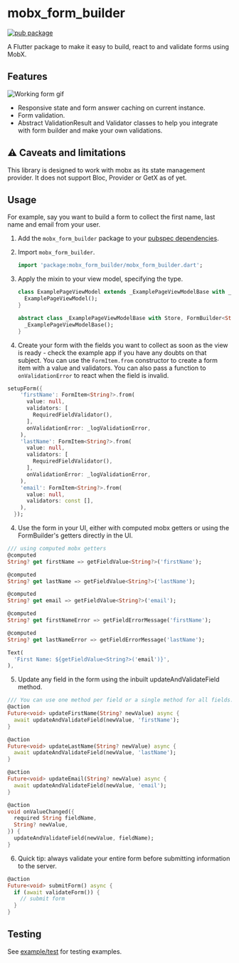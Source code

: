 # mobx_form_builder

[![pub package](https://img.shields.io/pub/v/mobx_form_builder?style=plastic&logo=flutter)](https://pub.dev/packages/mobx_form_builder)

A Flutter package to make it easy to build, react to and validate forms using MobX.

## Features

![Working form gif](https://github.com/revelojobs/flutter_form_builder/assets/20102814/888295d6-d45a-44db-a467-02e742845d7d)

- Responsive state and form answer caching on current instance.
- Form validation.
- Abstract ValidationResult and Validator classes to help you integrate with form builder and make your own validations.

## ⚠ Caveats and limitations

This library is designed to work with mobx as its state management provider. It does not support Bloc, Provider or GetX as of yet.

## Usage

For example, say you want to build a form to collect the first name, last name and email from your user.

1. Add the `mobx_form_builder` package to your [pubspec dependencies](https://pub.dev/packages/mobx_form_builder/install).

2. Import `mobx_form_builder`.
    ```dart
    import 'package:mobx_form_builder/mobx_form_builder.dart';
    ```

3. Apply the mixin to your view model, specifying the type.
    ```dart
    class ExamplePageViewModel extends _ExamplePageViewModelBase with _$ExamplePageViewModel {
      ExamplePageViewModel();
    }

    abstract class _ExamplePageViewModelBase with Store, FormBuilder<String> {
      _ExamplePageViewModelBase();
    }
    ```


3. Create your form with the fields you want to collect as soon as the view is ready - check the example app if you have any doubts on that subject. You can use the `FormItem.from` constructor to create a form item with a value and validators. You can also pass a function to `onValidationError` to react when the field is invalid.
  ```dart
  setupForm({
      'firstName': FormItem<String?>.from(
        value: null,
        validators: [
          RequiredFieldValidator(),
        ],
        onValidationError: _logValidationError,
      ),
      'lastName': FormItem<String?>.from(
        value: null,
        validators: [
          RequiredFieldValidator(),
        ],
        onValidationError: _logValidationError,
      ),
      'email': FormItem<String?>.from(
        value: null,
        validators: const [],
      ),
    });
  ```

4. Use the form in your UI, either with computed mobx getters or using the FormBuilder's getters directly in the UI.
  ```dart
  /// using computed mobx getters
  @computed
  String? get firstName => getFieldValue<String?>('firstName');

  @computed
  String? get lastName => getFieldValue<String?>('lastName');

  @computed
  String? get email => getFieldValue<String?>('email');

  @computed
  String? get firstNameError => getFieldErrorMessage('firstName');

  @computed
  String? get lastNameError => getFieldErrorMessage('lastName');

  Text(
    'First Name: ${getFieldValue<String?>('email')}',
  ),
  ```

5. Update any field in the form using the inbuilt updateAndValidateField method.
  ```dart
  /// You can use one method per field or a single method for all fields.
  @action
  Future<void> updateFirstName(String? newValue) async {
    await updateAndValidateField(newValue, 'firstName');
  }

  @action
  Future<void> updateLastName(String? newValue) async {
    await updateAndValidateField(newValue, 'lastName');
  }

  @action
  Future<void> updateEmail(String? newValue) async {
    await updateAndValidateField(newValue, 'email');
  }

  @action
  void onValueChanged({
    required String fieldName,
    String? newValue,
  }) {
    updateAndValidateField(newValue, fieldName);
  }
  ```

6. Quick tip: always validate your entire form before submitting information to the server.
  ```dart
  @action
  Future<void> submitForm() async {
    if (await validateForm()) {
      // submit form
    }
  }
  ```

## Testing

See [example/test](https://github.com/revelojobs/mobx_form_builder/tree/main/test/form) for testing examples.
